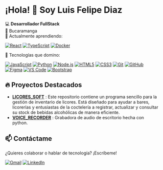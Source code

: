 # ¡Hola! 👋 Soy Luis Felipe Diaz

💻 **Desarrollador FullStack**  
📍 Bucaramanga  
🌱 Actualmente aprendiendo: 

[![React](https://img.shields.io/badge/React-61DAFB?style=for-the-badge&logo=react&logoColor=black)](https://reactjs.org/)
[![TypeScript](https://img.shields.io/badge/TypeScript-3178C6?style=for-the-badge&logo=typescript&logoColor=white)](https://www.typescriptlang.org/)
[![Docker](https://img.shields.io/badge/Docker-2496ED?style=for-the-badge&logo=docker&logoColor=white)](https://www.docker.com/)

🚀 Tecnologías que domino:  

[![JavaScript](https://img.shields.io/badge/JavaScript-F7DF1E?style=for-the-badge&logo=javascript&logoColor=black)](https://developer.mozilla.org/es/docs/Web/JavaScript)
[![Python](https://img.shields.io/badge/Python-3776AB?style=for-the-badge&logo=python&logoColor=white)](https://www.python.org/)
[![Node.js](https://img.shields.io/badge/Node.js-339933?style=for-the-badge&logo=nodedotjs&logoColor=white)](https://nodejs.org/)
[![HTML5](https://img.shields.io/badge/HTML5-E34F26?style=for-the-badge&logo=html5&logoColor=white)](https://developer.mozilla.org/en-US/docs/Web/HTML)
[![CSS3](https://img.shields.io/badge/CSS3-1572B6?style=for-the-badge&logo=css3&logoColor=white)](https://developer.mozilla.org/en-US/docs/Web/CSS)
[![Git](https://img.shields.io/badge/Git-F05032?style=for-the-badge&logo=git&logoColor=white)](https://git-scm.com/)
[![GitHub](https://img.shields.io/badge/GitHub-181717?style=for-the-badge&logo=github&logoColor=white)](https://github.com/)
[![Figma](https://img.shields.io/badge/Figma-F24E1E?style=for-the-badge&logo=figma&logoColor=white)](https://figma.com/)
[![VS Code](https://img.shields.io/badge/VS_Code-007ACC?style=for-the-badge&logo=visual-studio-code&logoColor=white)](https://code.visualstudio.com/)
[![Bootstrap](https://img.shields.io/badge/Bootstrap-7952B3?style=for-the-badge&logo=bootstrap&logoColor=white)](https://getbootstrap.com/)

## 🔥 Proyectos Destacados
- [**LICORES_SOFT**](https://github.com/LFDIAZDEV2209/LICORES_SOFT) : Este repositorio contiene un programa sencillo para la gestión de inventario de licores. Está diseñado para ayudar a bares, licorerías y entusiastas de la coctelería a registrar, actualizar y consultar su stock de bebidas alcohólicas de manera eficiente.
- [**VOICE_RECORDER**](https://github.com/LFDIAZDEV2209/voice-recorder) : Grabadora de audio de escritorio hecha con python.

## 📫 Contáctame
¿Quieres colaborar o hablar de tecnología? ¡Escríbeme!

[![Gmail](https://img.shields.io/badge/Gmail-D14836?style=for-the-badge&logo=gmail&logoColor=white)](mailto:diazf7583@gmail.com)
[![LinkedIn](https://img.shields.io/badge/LinkedIn-0077B5?style=for-the-badge&logo=linkedin&logoColor=white)](https://www.linkedin.com/in/luis-díaz-0b492b2bb/)

